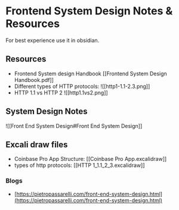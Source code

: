 # Frontend System Design Notes & Resources

For best experience use it in obsidian.

## Resources

- Frontend System design Handbook [[Frontend System Design Handbook.pdf]]
- Different types of HTTP protocols: ![[http1-1.1-2.3.png]]
- HTTP 1.1 vs HTTP 2 ![[http1.1vs2.png]]

## System Design Notes
![[Front End System Design#Front End System Design]]

## Excali draw files

- Coinbase Pro App Structure: [[Coinbase Pro App.excalidraw]]
- types of http protocols: [[HTTP 1_1.1_2_3.excalidraw]]

### Blogs

- [https://pietropassarelli.com/front-end-system-design.html](https://pietropassarelli.com/front-end-system-design.html)
